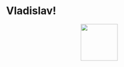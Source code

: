 # Vladislav!

<div id="header" align = "center">
  <img src = "https://media.giphy.com/media/115GePH0Iri8QE/giphy.gif" width = "100"/>
</div>                                                                                   
  
